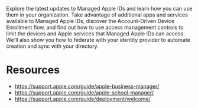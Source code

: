 Explore the latest updates to Managed Apple IDs and learn how you can use them in your organization. Take advantage of additional apps and services available to Managed Apple IDs, discover the Account-Driven Device Enrollment flow, and find out how to use access management controls to limit the devices and Apple services that Managed Apple IDs can access. We'll also show you how to federate with your identity provider to automate creation and sync with your directory.

# Resources
* https://support.apple.com/guide/apple-business-manager/
* https://support.apple.com/guide/apple-school-manager/
* https://support.apple.com/guide/deployment/welcome/
